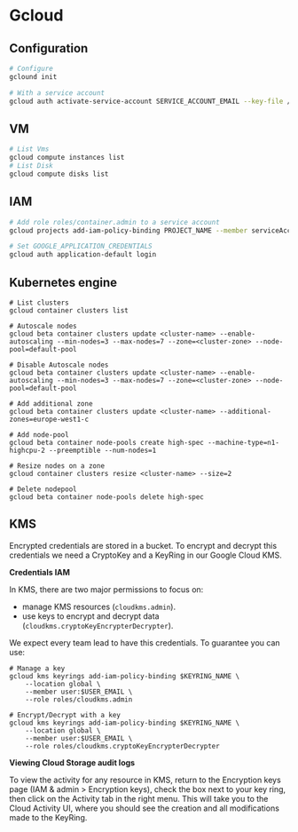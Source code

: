# Gcloud

## Configuration

```bash
# Configure
gclound init

# With a service account
gcloud auth activate-service-account SERVICE_ACCOUNT_EMAIL --key-file /path/to/file
```

## VM

```bash
# List Vms
gcloud compute instances list
# List Disk
gcloud compute disks list
```

## IAM

```bash
# Add role roles/container.admin to a service account
gcloud projects add-iam-policy-binding PROJECT_NAME --member serviceAccount:SERVICE_ACCOUNT_EMAIL --role roles/container.admin

# Set GOOGLE_APPLICATION_CREDENTIALS
gcloud auth application-default login
```

## Kubernetes engine

```
# List clusters
gcloud container clusters list

# Autoscale nodes
gcloud beta container clusters update <cluster-name> --enable-autoscaling --min-nodes=3 --max-nodes=7 --zone=<cluster-zone> --node-pool=default-pool

# Disable Autoscale nodes
gcloud beta container clusters update <cluster-name> --enable-autoscaling --min-nodes=3 --max-nodes=7 --zone=<cluster-zone> --node-pool=default-pool

# Add additional zone
gcloud beta container clusters update <cluster-name> --additional-zones=europe-west1-c

# Add node-pool
gcloud beta container node-pools create high-spec --machine-type=n1-highcpu-2 --preemptible --num-nodes=1

# Resize nodes on a zone
gcloud container clusters resize <cluster-name> --size=2

# Delete nodepool
gcloud beta container node-pools delete high-spec
```

## KMS
Encrypted credentials are stored in a bucket. To encrypt and decrypt this credentials we need a CryptoKey and a KeyRing in our Google Cloud KMS.

**Credentials IAM**

In KMS, there are two major permissions to focus on:
* manage KMS resources (`cloudkms.admin`).
* use keys to encrypt and decrypt data (`cloudkms.cryptoKeyEncrypterDecrypter`).

We expect every team lead to have this credentials. To guarantee you can use:

```
# Manage a key
gcloud kms keyrings add-iam-policy-binding $KEYRING_NAME \
    --location global \
    --member user:$USER_EMAIL \
    --role roles/cloudkms.admin

# Encrypt/Decrypt with a key
gcloud kms keyrings add-iam-policy-binding $KEYRING_NAME \
    --location global \
    --member user:$USER_EMAIL \
    --role roles/cloudkms.cryptoKeyEncrypterDecrypter
```

**Viewing Cloud Storage audit logs**

To view the activity for any resource in KMS, return to the Encryption keys page (IAM & admin > Encryption keys), check the box next to your key ring, then click on the Activity tab in the right menu. This will take you to the Cloud Activity UI, where you should see the creation and all modifications made to the KeyRing.
